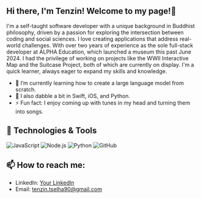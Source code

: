 
## Hi there, I'm Tenzin! Welcome to my page!👋

I'm a self-taught software developer with a unique background in Buddhist philosophy, driven by a passion for exploring the intersection between coding and social sciences. I love creating applications that address real-world challenges. With over two years of experience as the sole full-stack developer at ALPHA Education, which launched a museum this past June 2024. I had the privilege of working on projects like the WWII Interactive Map and the Suitcase Project, both of which are currently on display. I'm a quick learner, always eager to expand my skills and knowledge.

- 🔭 I’m currently learning how to create a large language model from scratch.
- 👯 I also dabble a bit in Swift, iOS, and Python.
- ⚡ Fun fact: I enjoy coming up with tunes in my head and turning them into songs. 

## 🔧 Technologies & Tools

![JavaScript](https://img.shields.io/badge/-JavaScript-F7DF1E?style=flat-square&logo=javascript&logoColor=black)
![Node.js](https://img.shields.io/badge/-Node.js-339933?style=flat-square&logo=node.js&logoColor=white)
![Python](https://img.shields.io/badge/-Python-3776AB?style=flat-square&logo=python&logoColor=white)
![GitHub](https://img.shields.io/badge/-GitHub-181717?style=flat-square&logo=github)

## 📫 How to reach me:
- LinkedIn: [Your LinkedIn](https://www.linkedin.com/in/tenzin-tselha/)
- Email: [tenzin.tselha90@gmail.com](mailto:tenzin.tselha90@gmail.com)


